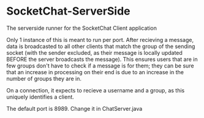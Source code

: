# SocketChat-ServerSide
The serverside runner for the SocketChat Client application

Only 1 instance of this is meant to run per port. After recieving a message, data is broadcasted to all other clients that match the group of the sending socket (with the sender excluded, as their message is locally updated BEFORE the server broadcasts the message). This ensures users that are in few groups don't have to check if a message is for them; they can be sure that an increase in processing on their end is due to an increase in the number of groups they are in.

On a connection, it expects to recieve a username and a group, as this uniquely identifies a client.

The default port is 8989. Change it in ChatServer.java
